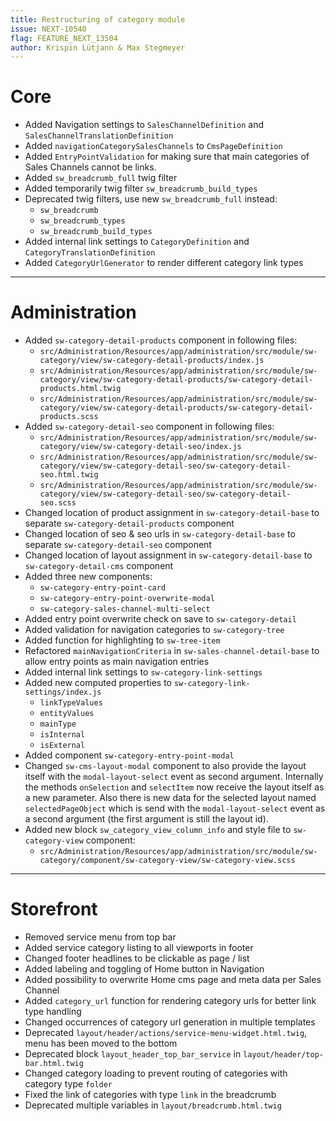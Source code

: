 ```yaml
---
title: Restructuring of category module
issue: NEXT-10540
flag: FEATURE_NEXT_13504
author: Krispin Lütjann & Max Stegmeyer
---
```

# Core
* Added Navigation settings to `SalesChannelDefinition` and `SalesChannelTranslationDefinition`
* Added `navigationCategorySalesChannels` to `CmsPageDefinition`
* Added `EntryPointValidation` for making sure that main categories of Sales Channels cannot be links.
* Added `sw_breadcrumb_full` twig filter
* Added temporarily twig filter `sw_breadcrumb_build_types`
* Deprecated twig filters, use new `sw_breadcrumb_full` instead:
    * `sw_breadcrumb`
    * `sw_breadcrumb_types`
    * `sw_breadcrumb_build_types`
* Added internal link settings to `CategoryDefinition` and `CategoryTranslationDefinition`
* Added `CategoryUrlGenerator` to render different category link types
___
# Administration
* Added `sw-category-detail-products` component in following files:
    * `src/Administration/Resources/app/administration/src/module/sw-category/view/sw-category-detail-products/index.js`
    * `src/Administration/Resources/app/administration/src/module/sw-category/view/sw-category-detail-products/sw-category-detail-products.html.twig`
    * `src/Administration/Resources/app/administration/src/module/sw-category/view/sw-category-detail-products/sw-category-detail-products.scss`
* Added `sw-category-detail-seo` component in following files:
    * `src/Administration/Resources/app/administration/src/module/sw-category/view/sw-category-detail-seo/index.js`
    * `src/Administration/Resources/app/administration/src/module/sw-category/view/sw-category-detail-seo/sw-category-detail-seo.html.twig`
    * `src/Administration/Resources/app/administration/src/module/sw-category/view/sw-category-detail-seo/sw-category-detail-seo.scss`
* Changed location of product assignment in `sw-category-detail-base` to separate `sw-category-detail-products` component
* Changed location of seo & seo urls in `sw-category-detail-base` to separate `sw-category-detail-seo` component
* Changed location of layout assignment in `sw-category-detail-base` to `sw-category-detail-cms` component
* Added three new components:
    * `sw-category-entry-point-card`
    * `sw-category-entry-point-overwrite-modal`
    * `sw-category-sales-channel-multi-select`
* Added entry point overwrite check on save to `sw-category-detail`
* Added validation for navigation categories to `sw-category-tree`
* Added function for highlighting to `sw-tree-item`
* Refactored `mainNavigationCriteria` in `sw-sales-channel-detail-base` to allow entry points as main navigation entries
* Added internal link settings to `sw-category-link-settings`
* Added new computed properties to `sw-category-link-settings/index.js`
    * `linkTypeValues`
    * `entityValues`
    * `mainType`
    * `isInternal`
    * `isExternal`
* Added component `sw-category-entry-point-modal`
* Changed `sw-cms-layout-modal` component to also provide the layout itself with the `modal-layout-select` event as second argument.
  Internally the methods `onSelection` and `selectItem` now receive the layout itself as a new parameter.
  Also there is new data for the selected layout named `selectedPageObject` which is send with the `modal-layout-select` event as a second argument
  (the first argument is still the layout id).
* Added new block `sw_category_view_column_info` and style file to `sw-category-view` component:
    * `src/Administration/Resources/app/administration/src/module/sw-category/component/sw-category-view/sw-category-view.scss`
___
# Storefront
* Removed service menu from top bar
* Added service category listing to all viewports in footer
* Changed footer headlines to be clickable as page / list
* Added labeling and toggling of Home button in Navigation
* Added possibility to overwrite Home cms page and meta data per Sales Channel
* Added `category_url` function for rendering category urls for better link type handling
* Changed occurrences of category url generation in multiple templates
* Deprecated `layout/header/actions/service-menu-widget.html.twig`, menu has been moved to the bottom
* Deprecated block `layout_header_top_bar_service` in `layout/header/top-bar.html.twig`
* Changed category loading to prevent routing of categories with category type `folder`
* Fixed the link of categories with type `link` in the breadcrumb
* Deprecated multiple variables in `layout/breadcrumb.html.twig`
